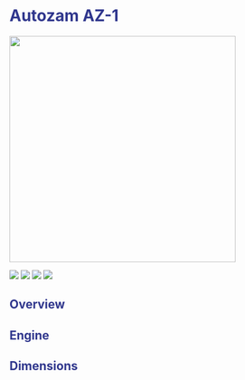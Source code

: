 <h1 style="color:#30378d">Autozam AZ-1</h1>

<img src="https://upload.wikimedia.org/wikipedia/commons/thumb/0/0f/Mazda_AZ-1_Mazda_speed_version.jpg/2560px-Mazda_AZ-1_Mazda_speed_version.jpg" width="400">

[![](https://shields.io/badge/Body-Coupe-red?logo=canonical&logoWidth=20&logoColor=white&style=for-the-badge&labelColor=black&color=EB001E)](../../categories/body/coupe.html)
[![](https://shields.io/badge/Drive-RWD-red?logo=canonical&logoWidth=20&logoColor=white&style=for-the-badge&labelColor=black&color=30378d)](../../categories/drive/rwd.html)
[![](https://shields.io/badge/Era-660cc-red?logo=canonical&logoWidth=20&logoColor=white&style=for-the-badge&labelColor=black&color=ffd600)](../../categories/era/660cc.html)
[![](https://shields.io/badge/Aspiration-Turbocharged-red?logo=canonical&logoWidth=20&logoColor=white&style=for-the-badge&labelColor=black&color=00D735)](../../categories/induction/turbocharged.html)




<h2 style="color:#30378d">Overview</h2>

<h2 style="color:#30378d">Engine</h2>

<h2 style="color:#30378d">Dimensions</h2>
